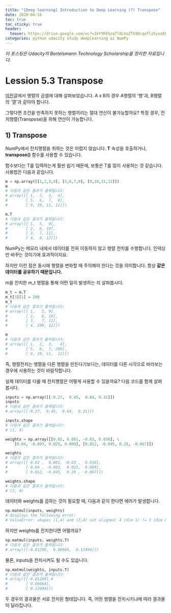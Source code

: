 ```yaml
---
title: "[Deep learning] Introduction to Deep Learning (7) Transpose"
date: 2020-04-16
toc: true
toc_sticky: true
header:
  teaser: https://drive.google.com/uc?=1kYYRXSzq7lOLhoZTk9DcqxTlzSyusKE7
categories: python udacity study deeplearning ai NumPy
---
```



*이 포스팅은 Udacity의 Bertelsmann Technology Scholarship을 정리한 자료입니다.*  


# Lession 5.3 Transpose

[이전]()글에서 행렬의 곱셈에 대해 살펴보았습니다. A x B의 경우 A행렬의 '행'과, B행렬의 '열'과 같아야 합니다.

그렇다면 조건을 만족하지 못하는 행렬끼리는 절대 연산이 불가능할까요? 특정 경우, 전치행렬(Transpose)을 취해 연산이 가능합니다.


## 1) Transpose

NumPy에서 전치행렬을 취하는 것은 어렵지 않습니다. **T** 속성을 호출하거나, **transpose()** 함수를 사용할 수 있습니다. 

함수보다는 T를 입력하는게 훨씬 쉽기 때문에, 보통은 T를 많이 사용하는 것 같습니다. 사용법은 다음과 같습니다.

```python
m = np.array([[1,2,3,4], [5,6,7,8], [9,10,11,12]])
m
# 다음과 같은 결과가 출력됩니다:
# array([[ 1,  2,  3,  4],
#        [ 5,  6,  7,  8],
#        [ 9, 10, 11, 12]])

m.T
# 다음과 같은 결과가 출력됩니다:
# array([[ 1,  5,  9],
#        [ 2,  6, 10],
#        [ 3,  7, 11],
#        [ 4,  8, 12]])
```
NumPy는 메모리 내에서 데이터를 전혀 이동하지 않고 행렬 전치를 수행합니다. 인덱싱만 바꾸는 것이기에 효과적이지요.

하지만 이런 점은 동시에 행렬을 변화할 때 주의해야 한다는 것을 의미합니다. 항상 **같은 데이터를 공유하기 때문입니다.**

m을 전치한 m_t 행렬을 통해 어떤 일이 발생하는 지 살펴봅시다.

```python
m_t = m.T
m_t[3][1] = 200
m_t
# 다음과 같은 결과가 출력됩니다:
# array([[ 1,   5, 9],
#        [ 2,   6, 10],
#        [ 3,   7, 11],
#        [ 4, 200, 12]])

m
# 다음과 같은 결과가 출력됩니다:
# array([[ 1,  2,  3,   4],
#        [ 5,  6,  7, 200],
#        [ 9, 10, 11,  12]])

```

즉, 행렬전치는 행렬을 다른 행렬을 만든다기보다는, 데이터를 다른 시각으로 바라보는 경우에 사용하는 것이 바람직합니다.

실제 데이터를 다룰 때 전치행렬은 어떻게 사용할 수 있을까요? 다음 코드를 함께 살펴봅시다. 

```python
inputs = np.array([[-0.27,  0.45,  0.64, 0.31]])
inputs
# 다음과 같은 결과가 출력됩니다:
# array([[-0.27,  0.45,  0.64,  0.31]])

inputs.shape
# 다음과 같은 결과가 출력됩니다:
# (1, 4)

weights = np.array([[0.02, 0.001, -0.03, 0.036], \
    [0.04, -0.003, 0.025, 0.009], [0.012, -0.045, 0.28, -0.067]])

weights
# 다음과 같은 결과가 출력됩니다:
# array([[ 0.02 ,  0.001, -0.03 ,  0.036],
#        [ 0.04 , -0.003,  0.025,  0.009],
#        [ 0.012, -0.045,  0.28 , -0.067]])

weights.shape
# 다음과 같은 결과가 출력됩니다:
# (3, 4)
```

데이터와 weights를 곱하는 것이 필요할 때, 다음과 같이 한다면 에러가 발생합니다.

```python
np.matmul(inputs, weights)
# displays the following error:
# ValueError: shapes (1,4) and (3,4) not aligned: 4 (dim 1) != 3 (dim 0)
```

하지만 weights를 전치한다면 어떨까요? 

```python
np.matmul(inputs, weights.T)
# 다음과 같은 결과가 출력됩니다:
# array([[-0.01299,  0.00664,  0.13494]])
```

물론, inputs을 전치시켜도 될 수도 있습니다. 

```python
np.matmul(weights, inputs.T)
# 다음과 같은 결과가 출력됩니다:
# array([[-0.01299],# 
#        [ 0.00664],
#        [ 0.13494]])
```

두 경우의 결과물은 서로 전치된 형태입니다. 즉, 어떤 행렬을 전치시키냐에 따라 결과물이 달라집니다. 